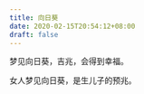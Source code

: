 ```yaml
---
title: 向日葵
date: 2020-02-15T20:54:12+08:00
draft: false
---
```


梦见向日葵，吉兆，会得到幸福。


女人梦见向日葵，是生儿子的预兆。
